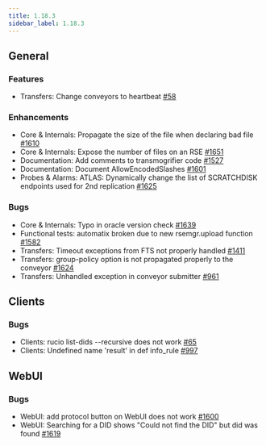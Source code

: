 ```yaml
---
title: 1.18.3
sidebar_label: 1.18.3
---
```


## General

### Features

- Transfers: Change conveyors to heartbeat [#58](https://github.com/rucio/rucio/issues/58)

### Enhancements

- Core & Internals: Propagate the size of the file when declaring bad file [#1610](https://github.com/rucio/rucio/issues/1610)
- Core & Internals: Expose the number of files on an RSE [#1651](https://github.com/rucio/rucio/issues/1651)
- Documentation: Add comments to transmogrifier code [#1527](https://github.com/rucio/rucio/issues/1527)
- Documentation: Document AllowEncodedSlashes [#1601](https://github.com/rucio/rucio/issues/1601)
- Probes & Alarms: ATLAS: Dynamically change the list of SCRATCHDISK endpoints used for 2nd replication [#1625](https://github.com/rucio/rucio/issues/1625)

### Bugs

- Core & Internals: Typo in oracle version check [#1639](https://github.com/rucio/rucio/issues/1639)
- Functional tests: automatix broken due to new rsemgr.upload function [#1582](https://github.com/rucio/rucio/issues/1582)
- Transfers: Timeout exceptions from FTS not properly handled [#1411](https://github.com/rucio/rucio/issues/1411)
- Transfers: group-policy option is not propagated properly to the conveyor [#1624](https://github.com/rucio/rucio/issues/1624)
- Transfers: Unhandled exception in conveyor submitter [#961](https://github.com/rucio/rucio/issues/961)

## Clients

### Bugs

- Clients: rucio list-dids --recursive does not work [#65](https://github.com/rucio/rucio/issues/65)
- Clients: Undefined name 'result' in def info_rule [#997](https://github.com/rucio/rucio/issues/997)

## WebUI

### Bugs

- WebUI: add protocol button on WebUI does not work [#1600](https://github.com/rucio/rucio/issues/1600)
- WebUI: Searching for a DID shows "Could not find the DID" but did was found [#1619](https://github.com/rucio/rucio/issues/1619)
